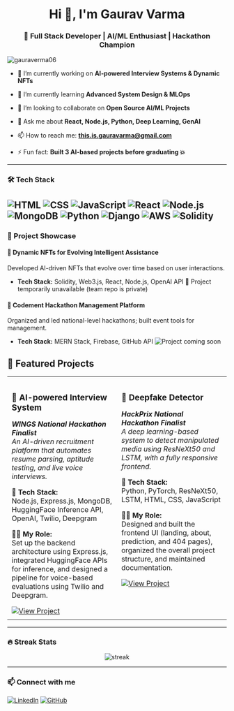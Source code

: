 <h1 align="center">Hi 👋, I'm Gaurav Varma</h1>
<h3 align="center">🚀 Full Stack Developer | AI/ML Enthusiast | Hackathon Champion</h3>

<p align="left"> <img src="https://komarev.com/ghpvc/?username=gauraverma06&label=Profile%20views&color=0e75b6&style=flat" alt="gauraverma06" /> </p>

- 🔭 I’m currently working on **AI-powered Interview Systems & Dynamic NFTs**

- 🌱 I’m currently learning **Advanced System Design & MLOps**

- 👯 I’m looking to collaborate on **Open Source AI/ML Projects**

- 💬 Ask me about **React, Node.js, Python, Deep Learning, GenAI**

- 📫 How to reach me: **this.is.gauravarma@gmail.com**

- ⚡ Fun fact: **Built 3 AI-based projects before graduating 💥**

---

### 🛠️ Tech Stack
![HTML](https://img.shields.io/badge/-HTML5-333333?style=flat&logo=html5)
![CSS](https://img.shields.io/badge/-CSS3-333333?style=flat&logo=css3)
![JavaScript](https://img.shields.io/badge/-JavaScript-333333?style=flat&logo=javascript)
![React](https://img.shields.io/badge/-React-333333?style=flat&logo=react)
![Node.js](https://img.shields.io/badge/-Node.js-333333?style=flat&logo=node.js)
![MongoDB](https://img.shields.io/badge/-MongoDB-333333?style=flat&logo=mongodb)
![Python](https://img.shields.io/badge/-Python-333333?style=flat&logo=python)
![Django](https://img.shields.io/badge/-Django-333333?style=flat&logo=django)
![AWS](https://img.shields.io/badge/-AWS-333333?style=flat&logo=amazonaws)
![Solidity](https://img.shields.io/badge/-Solidity-333333?style=flat&logo=solidity)
---

### 🚀 Project Showcase

#### 🧬 Dynamic NFTs for Evolving Intelligent Assistance
Developed AI-driven NFTs that evolve over time based on user interactions.
- **Tech Stack:** Solidity, Web3.js, React, Node.js, OpenAI API
🚧 Project temporarily unavailable (team repo is private)


#### 🧩 Codement Hackathon Management Platform
Organized and led national-level hackathons; built event tools for management.
- **Tech Stack:** MERN Stack, Firebase, GitHub API
![Project coming soon](https://img.shields.io/badge/Project--Coming%20Soon-orange?style=for-the-badge)



## 🚀 Featured Projects

<table>
  <tr>
    <!-- AI Interview System -->
    <td width="50%" valign="top" style="padding: 10px; vertical-align: top;">
      <h3 align="left" style="margin-bottom: 5px;">🤖 AI-powered Interview System</h3>
      <p><em><strong>WINGS National Hackathon Finalist</strong><br>
      An AI-driven recruitment platform that automates resume parsing, aptitude testing, and live voice interviews.</em></p>
      <p><strong>🔧 Tech Stack:</strong><br>Node.js, Express.js, MongoDB, HuggingFace Inference API, OpenAI, Twilio, Deepgram</p>
      <p><strong>👨‍💻 My Role:</strong><br>Set up the backend architecture using Express.js, integrated HuggingFace APIs for inference, and designed a pipeline for voice-based evaluations using Twilio and Deepgram.</p>
      <a href="https://github.com/P-Potdar/WINGS-HACKATHON-Codement">
        <img src="https://img.shields.io/badge/View%20Project-%23000000.svg?style=for-the-badge&logo=github&logoColor=white" alt="View Project" />
      </a>
    </td>
    <!-- Deepfake Detector -->
    <td width="50%" valign="top" style="padding: 10px; vertical-align: top;">
      <h3 align="left" style="margin-bottom: 5px;">🧠 Deepfake Detector</h3>
      <p><em><strong>HackPrix National Hackathon Finalist</strong><br>
      A deep learning-based system to detect manipulated media using ResNeXt50 and LSTM, with a fully responsive frontend.</em></p>
      <p><strong>🔧 Tech Stack:</strong><br>Python, PyTorch, ResNeXt50, LSTM, HTML, CSS, JavaScript</p>
      <p><strong>👨‍💻 My Role:</strong><br>Designed and built the frontend UI (landing, about, prediction, and 404 pages), organized the overall project structure, and maintained documentation.</p>
      <a href="https://github.com/P-Potdar/hackprix-codement">
        <img src="https://img.shields.io/badge/View%20Project-%23000000.svg?style=for-the-badge&logo=github&logoColor=white" alt="View Project" />
      </a>
    </td>

  </tr>
</table>

---

### 🔥 Streak Stats

<p align="center">
  <img src="https://github-readme-streak-stats.herokuapp.com/?user=Gauraverma06&theme=radical" alt="streak" />
</p>

---

### 📫 Connect with me
[![LinkedIn](https://img.shields.io/badge/-Gaurav%20Varma-blue?style=flat&logo=Linkedin&logoColor=white)](https://www.linkedin.com/in/gaurav-r-varma/)
[![GitHub](https://img.shields.io/badge/-@Gauraverma06-181717?style=flat&logo=github)](https://github.com/Gauraverma06)
